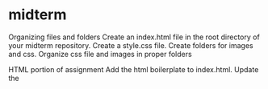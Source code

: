 # midterm
Organizing files and folders
    Create an index.html file in the root directory of your midterm repository.
    Create a style.css file.
    Create folders for images and css.
    Organize css file and images in proper folders

HTML portion of assignment
    Add the html boilerplate to index.html.
    Update the <title> tag with text relevant to the page you're creating.
    Embed two Google fonts (listed here) in the <head> of yout html:
        Vesper Libre - Regular 400 & Bold 700
        Open Sans - Regular 400, Regular 400 Italic & Bold 700
    Within the <body> markup the content provided to you in content.txt using semantic html. Follow the recommendations below to ensure you are including all expected html elements. 
    Header - Use the image tag to display the logo.
    Main - Nest an article element and markup all content within the content.txt file that is included between the two -------- dividers. HTML tags to include are:
        <!-- h1 -->
        <!-- h2 -->
        <!-- p -->
        <!-- img -->
        <!-- figure -->
        <!-- figcaption -->
        <!-- q -->
        <!-- ul -->
        <!-- a  -->
        <!-- div -->
        Note: See comments in the content.txt for more details. They are included with *** before and after comment.
    Footer - Use an appropriate html tag for copyright details within the footer element.
    Use the HTML Validator tool to validate the html.
    Commit work using acceptable commit messages that follow our best practices.

CSS portion of assignment

    Properly link the style.css file to index.html.
    Target elements in your HTML to style the page as close as possible to the design provided in the screenshot folder.
    Use the CSS Validator tool to validate the css.

Use the following as guidance when updating your css:
    Select body
        Set the default font family to be Vesper Libre
        Set the text color to #1a1a1a
        Set line height to 1.5
        Set margin to 0
    Select header and footer
        Change background color to #000
        Set the text color to #fff
        Align all content nested within to center using text align property
    Select the appropriate tag for image
        Set the width to be 100%
    Target the logo in the header using an ID
        Set the width to 100px
        Add 8px of padding to the top
    Select the main element
        Give some space around the content with padding all around with 20px
    Select h1
        Change font size to 2rem
        Set line height to 1.3
        Adjust margin on the top and bottom to 1rem
    Target the article category 'News' using a class
        Change display property to inline-block
        Change text to be displayed as uppercase
        Set font size to be .85rem
        Add border bottom with values 2px solid #ff3530
    Select figcaption, article category, sub-title, author, date and h2
        Change font family to Open Sans
    Select author and date
        Change font size to .85rem
        Remove margin bottom by setting it to 0
    Select figure
        Change margin top and bottom to 1.25em
    Select the caption under the image
        Set font size to .75rem
        Adjust to use center alignment
        Change text color to use #757575
        Adjust text style to be italicized
    Target the list of nominees
        Remove bullets with list-style property
        Remove padding on left with 0
    Style links to
        Use text color #1a1a1a
        Have an underline by default
        On hover, underline disappears
        On hover, color of link changes to #ff3530

How to submit

    Submit the link to your Github repository where the files can be found and the link to your Github pages once you've enabled them within your repository. Copy and paste both links into this Brightspace assignment.

